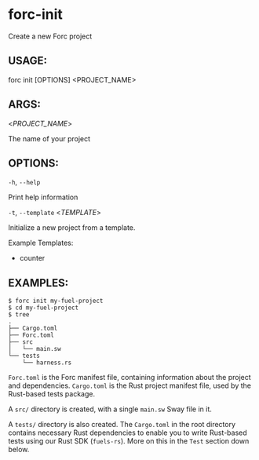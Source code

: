# forc-init
Create a new Forc project


## USAGE:
forc init [OPTIONS] <PROJECT_NAME>


## ARGS:

<_PROJECT_NAME_>

   The name of your project


## OPTIONS:

`-h`, `--help` 

Print help information

`-t`, `--template` <_TEMPLATE_>

Initialize a new project from a template.

Example Templates:
- counter

## EXAMPLES:

```console
$ forc init my-fuel-project
$ cd my-fuel-project
$ tree
.
├── Cargo.toml
├── Forc.toml
├── src
│   └── main.sw
└── tests
    └── harness.rs
```

`Forc.toml` is the Forc manifest file, containing information about the project and dependencies. `Cargo.toml` is the Rust project manifest file, used by the Rust-based tests package.

A `src/` directory is created, with a single `main.sw` Sway file in it.

A `tests/` directory is also created. The `Cargo.toml` in the root directory contains necessary Rust dependencies to enable you to write Rust-based tests using our Rust SDK (`fuels-rs`). More on this in the `Test` section down below.